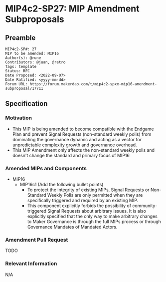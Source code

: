 # MIP4c2-SP27: MIP Amendment Subproposals

## Preamble

```
MIP4c2-SP#: 27
MIP to be amended: MIP16
Author(s): @rune
Contributors: @juan, @retro    
Tags: template
Status: RFC
Date Proposed: <2022-09-07>
Date Ratified: <yyyy-mm-dd>
Forum URL: https://forum.makerdao.com/t/mip4c2-spxx-mip16-amendment-subproposal/17711
```
## Specification

### Motivation

- This MIP is being amended to become compatible with the Endgame Plan and prevent Signal Requests (non-standard weekly polls) from dominating the governance dynamic and acting as a vector for unpredictable complexity growth and governance overhead.
- This MIP Amendment only affects the non-standard weekly polls and doesn't change the standard and primary focus of MIP16

### Amended MIPs and Components

- MIP16
    - MIP16c1 (Add the following bullet points)
        - To protect the integrity of existing MIPs, Signal Requests or Non-Standard Weekly Polls are only permitted when they are specifically triggered and required by an existing MIP.
        - This component explicitly forbids the possibility of community-triggered Signal Requests about arbitrary issues. It is also explicitly specified that the only way to make arbitrary changes to Maker Governance is through the full MIPs process or through Governance Mandates of Mandated Actors.


### Amendment Pull Request

TODO

### Relevant Information

N/A
